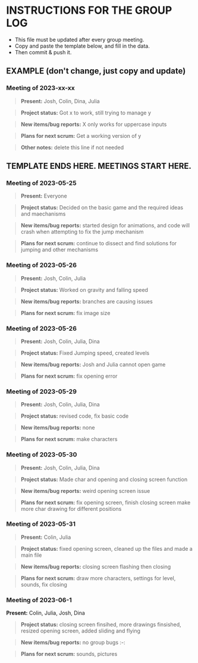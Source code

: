 # INSTRUCTIONS FOR THE GROUP LOG
* This file must be updated after every group meeting.
* Copy and paste the template below, and fill in the data.
* Then commit & push it.

## EXAMPLE (don't change, just copy and update)

### Meeting of 2023-xx-xx

> **Present:** Josh, Colin, Dina, Julia

> **Project status:** Got x to work, still trying to manage y

> **New items/bug reports:** X only works for uppercase inputs

> **Plans for next scrum:** Get a working version of y

> **Other notes:** delete this line if not needed

## TEMPLATE ENDS HERE. MEETINGS START HERE.

### Meeting of 2023-05-25

> **Present:** Everyone

> **Project status:** Decided on the basic game and the required ideas and maechanisms

> **New items/bug reports:** started design for animations, and code will crash when attempting to fix the jump mechanism

> **Plans for next scrum:** continue to dissect and find solutions for jumping and other mechanisms


### Meeting of 2023-05-26

> **Present:** Josh, Colin, Julia 

> **Project status:** Worked on gravity and falling speed

> **New items/bug reports:** branches are causing issues 

> **Plans for next scrum:** fix image size 

### Meeting of 2023-05-26

> **Present:** Josh, Colin, Julia, Dina  

> **Project status:** Fixed Jumping speed, created levels

> **New items/bug reports:** Josh and Julia cannot open game 

> **Plans for next scrum:** fix opening error  

### Meeting of 2023-05-29

> **Present:** Josh, Colin, Julia, Dina  

> **Project status:** revised code, fix basic code 

> **New items/bug reports:** none 

> **Plans for next scrum:** make characters 

### Meeting of 2023-05-30

> **Present:** Josh, Colin, Julia, Dina  

> **Project status:** Made char and opening and closing screen function 

> **New items/bug reports:** weird opening screen issue 

> **Plans for next scrum:** fix opening screen, finish closing screen make more char drawing for different positions 

### Meeting of 2023-05-31

> **Present:** Colin, Julia

> **Project status:** fixed opening screen, cleaned up the files and made a main file 

> **New items/bug reports:** closing screen flashing then closing 

> **Plans for next scrum:** draw more characters, settings for level, sounds, fix closing

 ### Meeting of 2023-06-1

**Present:** Colin, Julia, Josh, Dina 

> **Project status:** closing screen finsihed, more drawings finsished, resized opening screen, added sliding and flying 

> **New items/bug reports:** no group bugs :-:

> **Plans for next scrum:** sounds, pictures 


